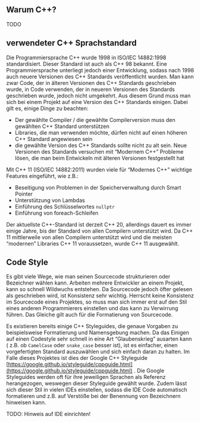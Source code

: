 ## Warum C++?
TODO 

## verwendeter C++ Sprachstandard

Die Programmiersprache C++ wurde 1998 in ISO/IEC 14882:1998 standardisiert. Dieser Standard ist auch als C++ 98 bekannt. Eine Programmiersprache unterliegt jedoch einer Entwicklung, sodass nach 1998 auch neuere Versionen des C++ Standards veröffentlicht wurden. Man kann zwar Code, der in älteren Versionen des C++ Standards geschrieben wurde, in Code verwenden, der in neueren Versionen des Standards geschrieben wurde, jedoch nicht umgekehrt. Aus diesem Grund muss man sich bei einem Projekt auf eine Version des C++ Standards einigen. Dabei gilt es, einige Dinge zu beachten:



*   Der gewählte Compiler / die gewählte Compilerversion muss den gewählten C++ Standard unterstützen
*   Libraries, die man verwenden möchte, dürfen nicht auf einen höheren C++ Standard angewiesen sein
*   die gewählte Version des C++ Standards sollte nicht zu alt sein. Neue Versionen des Standards versuchen mit “Modernem C++” Probleme lösen, die man beim Entwickeln mit älteren Versionen festgestellt hat

Mit C++ 11 (ISO/IEC 14882:2011) wurden viele für “Modernes C++” wichtige Features eingeführt, wie z.B.:



*   Beseitigung von Problemen in der Speicherverwaltung durch Smart Pointer
*   Unterstützung von Lambdas
*   Einführung des Schlüsselwortes `nullptr`
*   Einführung von foreach-Schleifen

Der aktuellste C++-Standard ist derzeit C++ 20, allerdings dauert es immer einige Jahre, bis der Standard von allen Compilern unterstützt wird. Da C++ 11 mittlerweile von allen Compilern unterstützt wird und die meisten “modernen” Libraries C++ 11 voraussetzen, wurde C++ 11 ausgewählt.

## Code Style

Es gibt viele Wege, wie man seinen Sourcecode strukturieren oder Bezeichner wählen kann. Arbeiten mehrere Entwickler an einem Projekt, kann so schnell Wildwuchs entstehen. Da Sourcecode jedoch öfter gelesen als geschrieben wird, ist Konsistenz sehr wichtig. Herrscht keine Konsistenz im Sourcecode eines Projektes, so muss man sich immer erst auf den Stil eines anderen Programmierers einstellen und das kann zu Verwirrung führen. Das Gleiche gilt auch für die Formatierung von Sourcecode. 

Es existieren bereits einige C++ Styleguides, die genaue Vorgaben zu beispielsweise Formatierung und Namensgebung machen. Da das Einigen auf einen Codestyle sehr schnell in eine Art “Glaubenskrieg” ausarten kann ( z.B. ob `CamelCase` oder `snake_case` besser ist), ist es einfacher, einen vorgefertigten Standard auszuwählen und sich einfach daran zu halten. Im Falle dieses Projektes ist dies der Google C++ Styleguide [https://google.github.io/styleguide/cppguide.html](https://google.github.io/styleguide/cppguide.html) . Die Google Styleguides werden oft für ihre jeweiligen Sprachen als Referenz herangezogen, weswegen dieser Styleguide gewählt wurde. Zudem lässt sich dieser Stil in vielen IDEs einstellen, sodass die IDE Code automatisch formatieren und z.B. auf Verstöße bei der Benennung von Bezeichnern hinweisen kann.

TODO: Hinweis auf IDE einrichten!